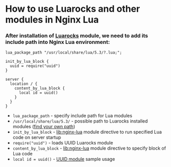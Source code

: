 # How to use Luarocks and other modules in Nginx Lua

### After installation of [Luarocks](https://luarocks.org/) module, we need to add its include path into Nginx Lua environment:

```nginx
lua_package_path "/usr/local/share/lua/5.3/?.lua;";

init_by_lua_block {
  uuid = require("uuid")
}

server {
  location / {
    content_by_lua_block {
      local id = uuid()
    }
  }
}
```

- `lua_package_path` - specify include path for Lua modules
- `/usr/local/share/lua/5.3/` - possible path to Luarocks installed modules ([find your own path](/lua/how-to-find-luarocks-module-path))
- `init_by_lua_block` - [lib:nginx-lua](/nginx-lua/how-to-install-nginx-lua-module-in-ubuntu-ubuntuversion) module directive to run specified Lua code on server startup
- `require("uuid")` - loads UUID Luarocks module
- `content_by_lua_block` - [lib:nginx-lua](/nginx-lua/how-to-install-nginx-lua-module-in-ubuntu-ubuntuversion) module directive to specify block of Lua code
- `local id = uuid()` - [UUID module](https://luarocks.org/modules/tieske/uuid) sample usage


